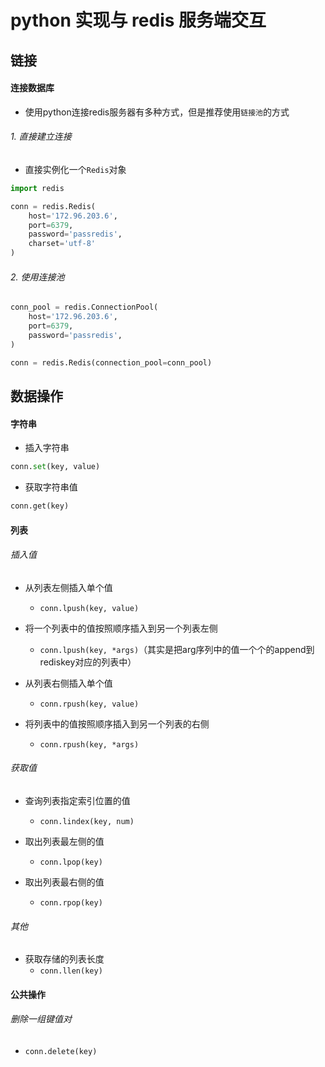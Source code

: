 # python 实现与 redis 服务端交互


## 链接

#### 连接数据库
- 使用python连接redis服务器有多种方式，但是推荐使用`链接池`的方式
	
###### 1. 直接建立连接
- 直接实例化一个`Redis`对象

```python
import redis

conn = redis.Redis(
    host='172.96.203.6',
    port=6379,
    password='passredis',
    charset='utf-8'
)


```


###### 2. 使用连接池

```python
conn_pool = redis.ConnectionPool(
    host='172.96.203.6',
    port=6379,
    password='passredis',
)

conn = redis.Redis(connection_pool=conn_pool)

```

## 数据操作
#### 字符串
- 插入字符串

```python
conn.set(key, value)
```

- 获取字符串值

```python
conn.get(key)
```


#### 列表
###### 插入值
- 从列表左侧插入单个值
	- `conn.lpush(key, value)`
- 将一个列表中的值按照顺序插入到另一个列表左侧
	- `conn.lpush(key, *args)`（其实是把arg序列中的值一个个的append到rediskey对应的列表中）

- 从列表右侧插入单个值
	- `conn.rpush(key, value)`

- 将列表中的值按照顺序插入到另一个列表的右侧
	- `conn.rpush(key, *args)`


###### 获取值
- 查询列表指定索引位置的值
	- `conn.lindex(key, num)`

- 取出列表最左侧的值
	- `conn.lpop(key)`

- 取出列表最右侧的值
	- `conn.rpop(key)`

###### 其他
- 获取存储的列表长度
	- `conn.llen(key)`


#### 公共操作
###### 删除一组键值对
- `conn.delete(key)`